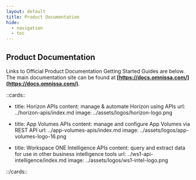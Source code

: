 ```yaml
---
layout: default
title: Product Documentation
hide:
  - navigation
  - toc
---
```


## Product Documentation

Links to Official Product Documentation Getting Started Guides are below. The main documentation site can be found at **[https://docs.omnissa.com/](https://docs.omnissa.com/)**.

<!-- [cards cols=3 (docs/dev-centre/product-doc-ref.yaml)] -->

::cards::

- title: Horizon APIs
  content: manage & automate Horizon using APIs
  url: ../horizon-apis/index.md
  image: ../assets/logos/horizon-logo.png

- title: App Volumes APIs
  content: manage and configure App Volumes via REST API
  url: ../app-volumes-apis/index.md
  image: ../assets/logos/app-volumes-logo-16.png

- title: Workspace ONE Intelligence APIs
  content: query and extract data for use in other business intelligence tools
  url: ../ws1-api-intelligence/index.md
  image: ../assets/logos/ws1-intel-logo.png

::/cards::
